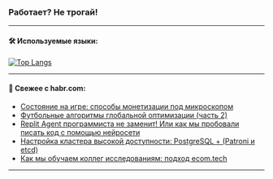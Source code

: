 ### Работает? Не трогай!

---
<!--
#### 🛠️ Technical stack:

![Java](https://img.shields.io/badge/Java-informational?logo=Oracle&style=flat&logoColor=white&color=FF4500)
![Kotlin](https://img.shields.io/badge/Kotlin-informational?logo=Kotlin&style=flat&logoColor=white&color=774D97)
![TS](https://img.shields.io/badge/TypeScript-informational?logo=typeScript&style=flat&logoColor=black&color=017acc)
![Python](https://img.shields.io/badge/Python-informational?logo=Python&style=flat&logoColor=black&color=ffdd54) <br>
![Spring](https://img.shields.io/badge/Spring-informational?logo=Spring&style=flat&logoColor=white&color=6DB33F) 
![SpringBoot](https://img.shields.io/badge/SpringBoot-informational?logo=SpringBoot&style=flat&logoColor=white&color=6DB33F)
![Nest](https://img.shields.io/badge/NestJS-informational?logo=NestJS&style=flat&logoColor=white&color=E0234E) 
![NodeJS](https://img.shields.io/badge/NodeJS-informational?logo=node.js&style=flat&logoColor=white&color=70A760)<br>
![PostgreSQL](https://img.shields.io/badge/PostgreSQL-informational?logo=PostgreSQL&style=flat&logoColor=white&color=DAA520)
![MongoDB](https://img.shields.io/badge/MongoDB-informational?logo=MongoDB&style=flat&logoColor=white&color=870000)
![Apache](https://img.shields.io/badge/Apache-informational?logo=apache&style=flat&logoColor=white&color=f74e28)

___ 
-->

#### 🛠️ Используемые языки:

[![Top Langs](https://github-readme-stats-u2qms2cxw-advtsettinggmailcoms-projects.vercel.app/api/top-langs/?username=zloylis&langs_count=10&hide_title=true&title_color=e6edf3&size_weight=0.5&count_weight=0.5&layout=compact&hide_progress=true&hide_border=true&theme=dracula)](https://github.com/zloylis)

<!---


####  :octocat:&nbsp;&nbsp; Статистика:

![GitHub stats](https://github-readme-stats-u2qms2cxw-advtsettinggmailcoms-projects.vercel.app/api?username=zloylis&show_icons=true&hide_border=true&theme=dracula&title_color=e6edf3&include_all_commits=true&count_private=true&hide_rank=false&hide_title=true&rank_icon=github)
-->
---

#### 💬 Свежее с habr.com:

<!-- BLOG-POST-LIST:START -->
- [Состояние на игре: способы монетизации под микроскопом](https://habr.com/ru/articles/847488/?utm_source=habrahabr&utm_medium=rss&utm_campaign=847488)
- [Футбольные алгоритмы глобальной оптимизации &lpar;часть 2&rpar;](https://habr.com/ru/companies/first/articles/847866/?utm_source=habrahabr&utm_medium=rss&utm_campaign=847866)
- [Replit Agent программиста не заменит! Или как мы пробовали писать код с помощью нейросети](https://habr.com/ru/companies/oleg-bunin/articles/847680/?utm_source=habrahabr&utm_medium=rss&utm_campaign=847680)
- [Настройка кластера высокой доступности: PostgreSQL + &lpar;Patroni и etcd&rpar;](https://habr.com/ru/companies/jetinfosystems/articles/847872/?utm_source=habrahabr&utm_medium=rss&utm_campaign=847872)
- [Как мы обучаем коллег исследованиям: подход ecom.tech](https://habr.com/ru/companies/ecom_tech/articles/847524/?utm_source=habrahabr&utm_medium=rss&utm_campaign=847524)
<!-- BLOG-POST-LIST:END -->

---
